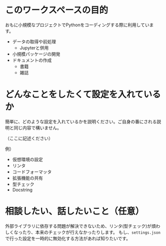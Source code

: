 # このワークスペースの目的

おもに小規模なプロジェクトでPythonをコーディングする際に利用しています。

- データの取得や前処理
    - Jupyterと併用
- 小規模パッケージの開発
- ドキュメントの作成
    - 書籍
    - 雑誌

# どんなことをしたくて設定を入れているか

簡単に、どのような設定を入れているかを説明ください。ご自身の番にされる説明と同じ内容で構いません。

（ここに記述ください）

例）

- 仮想環境の設定
- リンタ
- コードフォーマッタ
- 拡張機能の共有
- 型チェック
- Docstring

# 相談したい、話したいこと（任意）

外部ライブラリに依存する問題が解決できないため、リンタ(型チェック)が煩わしくなったり、本来のチェックが行えなかったりします。
もし、`settings.json` で行った設定を一時的に無効化する方法があれば知りたいです。
